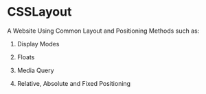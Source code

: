# CSSLayout
A Website Using Common Layout and Positioning Methods such as:

1) Display Modes

2) Floats

3) Media Query

4) Relative, Absolute and Fixed Positioning



